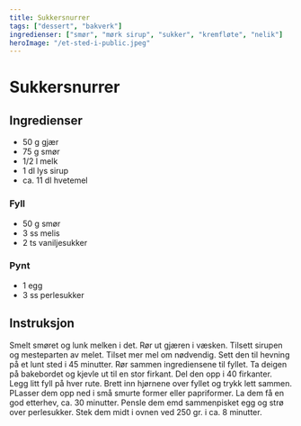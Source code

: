 ```yaml
---
title: Sukkersnurrer
tags: ["dessert", "bakverk"]
ingredienser: ["smør", "mørk sirup", "sukker", "kremfløte", "nelik"]
heroImage: "/et-sted-i-public.jpeg"
---
```


# Sukkersnurrer

## Ingredienser

- 50 g gjær
- 75 g smør
- 1/2 l melk
- 1 dl lys sirup
- ca. 11 dl hvetemel

### Fyll

- 50 g smør
- 3 ss melis
- 2 ts vaniljesukker

### Pynt

- 1 egg
- 3 ss perlesukker

## Instruksjon

Smelt smøret og lunk melken i det. Rør ut gjæren i væsken. Tilsett sirupen og mesteparten av melet. Tilset mer mel om nødvendig. Sett den til hevning på et lunt sted i 45 minutter. Rør sammen ingrediensene til fyllet. Ta deigen på bakebordet og kjevle ut til en stor firkant. Del den opp i 40 firkanter. Legg litt fyll på hver rute. Brett inn hjørnene over fyllet og trykk lett sammen. PLasser dem opp ned i små smurte former eller papriformer. La dem få en god etterhev, ca. 30 minutter. Pensle dem emd sammenpisket egg og strø over perlesukker. Stek dem midt i ovnen ved 250 gr. i ca. 8 minutter.
